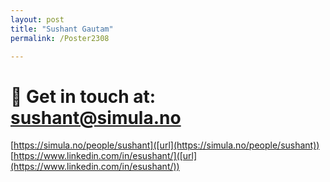 ```yaml
---
layout: post
title: "Sushant Gautam"
permalink: /Poster2308

---
```


# 📝 Get in touch at: sushant@simula.no
[https://simula.no/people/sushant]([url](https://simula.no/people/sushant))
[https://www.linkedin.com/in/esushant/]([url](https://www.linkedin.com/in/esushant/))

